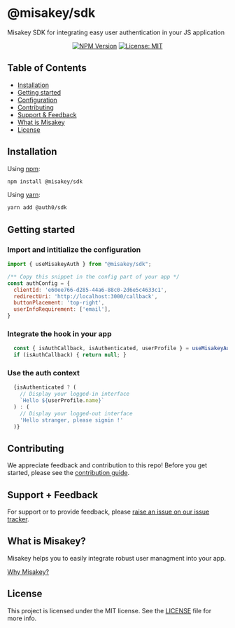# @misakey/sdk

Misakey SDK for integrating easy user authentication in your JS application

<p align="center">
  <a href="https://www.npmjs.com/package/@misakey/sdk"><img src="https://badge.fury.io/js/%40misakey%2Fsdk.svg" alt="NPM Version"></a>
  <a href="https://opensource.org/licenses/MIT"><img src="https://img.shields.io/:license-mit-blue.svg?style=flat" alt="License: MIT"></a>
</p>

## Table of Contents

- [Installation](#installation)
- [Getting started](#getting-started)
- [Configuration](#getting-started)
- [Contributing](#contributing)
- [Support & Feedback](#support-feedback)
- [What is Misakey](#what-is-misakey)
- [License](#license)

## Installation

Using [npm](https://npmjs.org):

```sh
npm install @misakey/sdk
```

Using [yarn](https://yarnpkg.com):

```sh
yarn add @auth0/sdk
```

## Getting started

### Import and intitialize the configuration

```js
import { useMisakeyAuth } from "@misakey/sdk";

/** Copy this snippet in the config part of your app */
const authConfig = {
  clientId: 'e60ee766-d285-44a6-88c0-2d6e5c4633c1',
  redirectUri: 'http://localhost:3000/callback',
  buttonPlacement: 'top-right',
  userInfoRequirement: ['email'],
}

```

### Integrate the hook in your app

```js
  const { isAuthCallback, isAuthenticated, userProfile } = useMisakeyAuth(authConfig);
  if (isAuthCallback) { return null; }

```

### Use the auth context

```js
  {isAuthenticated ? (
    // Display your logged-in interface
    `Hello ${userProfile.name}`
  ) : (
    // Display your logged-out interface
    'Hello stranger, please signin !'
  )}
```

## Contributing

We appreciate feedback and contribution to this repo! Before you get started, please see the [contribution guide](./CONTRIBUTING.md).

## Support + Feedback

For support or to provide feedback, please [raise an issue on our issue tracker](https://github.com/misakey/sso-js-sdk/issues).


## What is Misakey?

Misakey helps you to easily integrate robust user managment into your app.


[Why Misakey?](https://misakey.com/why)

## License

This project is licensed under the MIT license. See the [LICENSE](./LICENSE) file for more info.
